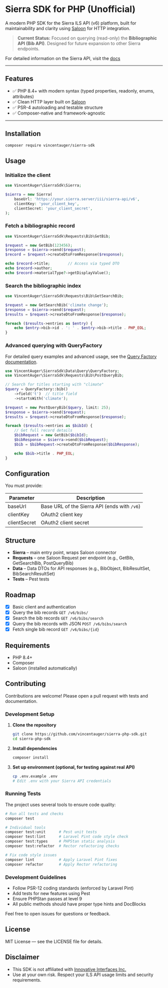 # Sierra SDK for PHP (Unofficial)

A modern PHP SDK for the Sierra ILS API (v6) platform, built for maintainability and clarity using [Saloon](https://docs.saloon.dev) for HTTP integration.

> **Current Status:** Focused on querying (read-only) the **Bibliographic API (Bib API)**. Designed for future expansion to other Sierra endpoints.

For detailed information on the Sierra API, visit the [docs](https://techdocs.iii.com/sierraapi/Content/titlePage.htm)

---

## Features

- ✅ PHP 8.4+ with modern syntax (typed properties, readonly, enums, attributes)
- ✅ Clean HTTP layer built on [Saloon](https://docs.saloon.dev)
- ✅ PSR-4 autoloading and testable structure
- ✅ Composer-native and framework-agnostic

---

## Installation

```bash
composer require vincentauger/sierra-sdk
```

## Usage

### Initialize the client

```php
use VincentAuger\SierraSdk\Sierra;

$sierra = new Sierra(
    baseUrl: 'https://your.sierra.server/iii/sierra-api/v6',
    clientKey: 'your_client_key',
    clientSecret: 'your_client_secret',
);
```

### Fetch a bibliographic record

```php
use VincentAuger\SierraSdk\Requests\Bib\GetBib;

$request = new GetBib(123456);
$response = $sierra->send($request);
$record = $request->createDtoFromResponse($response);

echo $record->title;        // Access via typed DTO
echo $record->author;
echo $record->materialType?->getDisplayValue();
```

### Search the bibliographic index

```php
use VincentAuger\SierraSdk\Requests\Bib\GetSearchBib;

$request = new GetSearchBib('climate change');
$response = $sierra->send($request);
$results = $request->createDtoFromResponse($response);

foreach ($results->entries as $entry) {
    echo $entry->bib->id . ': ' . $entry->bib->title . PHP_EOL;
}
```

### Advanced querying with QueryFactory

For detailed query examples and advanced usage, see the [Query Factory documentation](docs/QUERY_FACTORY.md).

```php
use VincentAuger\SierraSdk\Data\Query\QueryFactory;
use VincentAuger\SierraSdk\Requests\Bib\PostQueryBib;

// Search for titles starting with "climate"
$query = QueryFactory::bib()
    ->field('t')  // title field
    ->startsWith('climate');

$request = new PostQueryBib($query, limit: 25);
$response = $sierra->send($request);
$results = $request->createDtoFromResponse($response);

foreach ($results->entries as $bibId) {
    // Get full record details
    $bibRequest = new GetBib($bibId);
    $bibResponse = $sierra->send($bibRequest);
    $bib = $bibRequest->createDtoFromResponse($bibResponse);

    echo $bib->title . PHP_EOL;
}
```

## Configuration

You must provide:

| Parameter | Description |
|-----------|-------------|
| baseUrl | Base URL of the Sierra API (ends with `/v6`) |
| clientKey | OAuth2 client key |
| clientSecret | OAuth2 client secret |

## Structure

- **Sierra** – main entry point, wraps Saloon connector
- **Requests** – one Saloon Request per endpoint (e.g., GetBib, GetSearchBib, PostQueryBib)
- **Data** – Data DTOs for API responses (e.g., BibObject, BibResultSet, BibSearchResultSet)
- **Tests** – Pest tests

## Roadmap

- [x] Basic client and authentication
- [x] Query the bib records `GET /v6/bibs/`
- [x] Search the bib records `GET /v6/bibs/search`
- [x] Query the bib records with JSON `POST /v6/bibs/search`
- [x] Fetch single bib record `GET /v6/bibs/{id}`

## Requirements

- PHP 8.4+
- Composer
- Saloon (installed automatically)

## Contributing

Contributions are welcome! Please open a pull request with tests and documentation.

### Development Setup

1. **Clone the repository**

   ```bash
   git clone https://github.com/vincentauger/sierra-php-sdk.git
   cd sierra-php-sdk
   ```

2. **Install dependencies**

   ```bash
   composer install
   ```

3. **Set up environment (optional, for testing against real API)**

   ```bash
   cp .env.example .env
   # Edit .env with your Sierra API credentials
   ```

### Running Tests

The project uses several tools to ensure code quality:

```bash
# Run all tests and checks
composer test

# Individual tools
composer test:unit      # Pest unit tests
composer test:lint      # Laravel Pint code style check
composer test:types     # PHPStan static analysis
composer test:refactor  # Rector refactoring checks

# Fix code style issues
composer lint           # Apply Laravel Pint fixes
composer refactor       # Apply Rector refactoring
```

### Development Guidelines

- Follow PSR-12 coding standards (enforced by Laravel Pint)
- Add tests for new features using Pest
- Ensure PHPStan passes at level 9
- All public methods should have proper type hints and DocBlocks

Feel free to open issues for questions or feedback.

## License

MIT License — see the LICENSE file for details.

## Disclaimer

- This SDK is not affiliated with [Innovative Interfaces Inc.](https://www.iii.com/)
- Use at your own risk. Respect your ILS API usage limits and security requirements.
